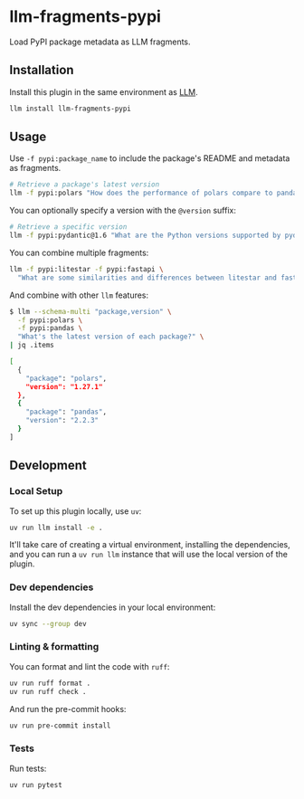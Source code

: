 # llm-fragments-pypi

Load PyPI package metadata as LLM fragments.

## Installation

Install this plugin in the same environment as [LLM](https://llm.datasette.io/).

```sh
llm install llm-fragments-pypi
```

## Usage

Use `-f pypi:package_name` to include the package's README and metadata as fragments.

```sh
# Retrieve a package's latest version
llm -f pypi:polars "How does the performance of polars compare to pandas?"
```

You can optionally specify a version with the `@version` suffix:

```sh
# Retrieve a specific version
llm -f pypi:pydantic@1.6 "What are the Python versions supported by pydantic?"
```

You can combine multiple fragments:

```sh
llm -f pypi:litestar -f pypi:fastapi \
  "What are some similarities and differences between litestar and fastapi?"
```

And combine with other `llm` features:

```sh
$ llm --schema-multi "package,version" \
  -f pypi:polars \
  -f pypi:pandas \
  "What's the latest version of each package?" \
| jq .items

[
  {
    "package": "polars",
    "version": "1.27.1"
  },
  {
    "package": "pandas",
    "version": "2.2.3"
  }
]
```

## Development

### Local Setup

To set up this plugin locally, use `uv`:

```sh
uv run llm install -e .
```

It'll take care of creating a virtual environment, installing the dependencies,
and you can run a `uv run llm` instance that will use the local version of the plugin.

### Dev dependencies

Install the dev dependencies in your local environment:

```sh
uv sync --group dev
```

### Linting & formatting

You can format and lint the code with `ruff`:

```sh
uv run ruff format .
uv run ruff check .
```

And run the pre-commit hooks:

```sh
uv run pre-commit install
```

### Tests

Run tests:

```sh
uv run pytest
```
